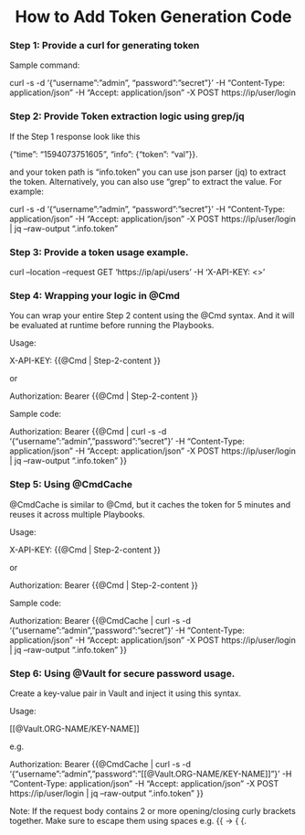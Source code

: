 <h1 align="center"> <b> How to Add Token Generation Code </b> </h1>

### **Step 1: Provide a curl for generating token**

Sample command:

curl -s -d ‘{“username”:”admin”, “password”:”secret”}’ -H “Content-Type: application/json” -H “Accept: application/json” -X POST https://ip/user/login

### **Step 2: Provide Token extraction logic using grep/jq**

If the Step 1 response look like this

{“time”: “1594073751605”, “info”: {“token”: “val”}}.

and your token path is “info.token” you can use json parser (jq) to extract the token. Alternatively, you can also use “grep” to extract the value. For example:

curl -s -d ‘{“username”:”admin”, “password”:”secret”}’ -H “Content-Type: application/json” -H “Accept: application/json” -X POST https://ip/user/login | jq –raw-output “.info.token”

### **Step 3: Provide a token usage example.**

curl –location –request GET ‘https://ip/api/users’ -H ‘X-API-KEY: <>’

### **Step 4: Wrapping your logic in @Cmd**

You can wrap your entire Step 2 content using the @Cmd syntax. And it will be evaluated at runtime before running the Playbooks.

Usage:

X-API-KEY: {{@Cmd | Step-2-content }}

or

Authorization: Bearer {{@Cmd | Step-2-content }}

Sample code:

Authorization: Bearer {{@Cmd | curl -s -d ‘{“username”:”admin”,”password”:”secret”}’ -H “Content-Type: application/json” -H “Accept: application/json” -X POST https://ip/user/login | jq –raw-output “.info.token” }}

### **Step 5: Using @CmdCache**

@CmdCache is similar to @Cmd, but it caches the token for 5 minutes and reuses it across multiple Playbooks.

Usage:

X-API-KEY: {{@Cmd | Step-2-content }}

or

Authorization: Bearer {{@Cmd | Step-2-content }}

Sample code:

Authorization: Bearer {{@CmdCache | curl -s -d ‘{“username”:”admin”,”password”:”secret”}’ -H “Content-Type: application/json” -H “Accept: application/json” -X POST https://ip/user/login | jq –raw-output “.info.token” }}

### **Step 6: Using @Vault for secure password usage.**

Create a key-value pair in Vault and inject it using this syntax.

Usage:

[[@Vault.ORG-NAME/KEY-NAME]]

e.g.

Authorization: Bearer {{@CmdCache | curl -s -d ‘{“username”:”admin”,”password”:”[[@Vault.ORG-NAME/KEY-NAME]]”}’ -H “Content-Type: application/json” -H “Accept: application/json” -X POST https://ip/user/login | jq –raw-output “.info.token” }}

Note: If the request body contains 2 or more opening/closing curly brackets together. Make sure to escape them using spaces e.g. {{ -> { {.

